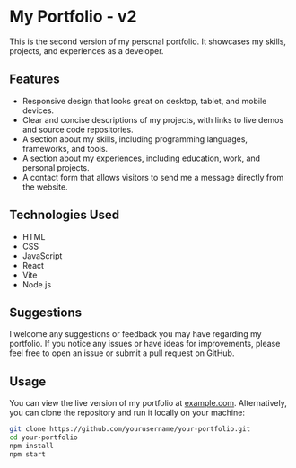 # My Portfolio - v2

This is the second version of my personal portfolio. It showcases my skills, projects, and experiences as a developer.

## Features

- Responsive design that looks great on desktop, tablet, and mobile devices.
- Clear and concise descriptions of my projects, with links to live demos and source code repositories.
- A section about my skills, including programming languages, frameworks, and tools.
- A section about my experiences, including education, work, and personal projects.
- A contact form that allows visitors to send me a message directly from the website.

## Technologies Used

- HTML
- CSS
- JavaScript
- React
- Vite
- Node.js

## Suggestions

I welcome any suggestions or feedback you may have regarding my portfolio. If you notice any issues or have ideas for improvements, please feel free to open an issue or submit a pull request on GitHub.


## Usage

You can view the live version of my portfolio at [example.com](https://pcelman.github.io/Portfolio_2.0/). 
Alternatively, you can clone the repository and run it locally on your machine:

```sh
git clone https://github.com/yourusername/your-portfolio.git
cd your-portfolio
npm install
npm start
